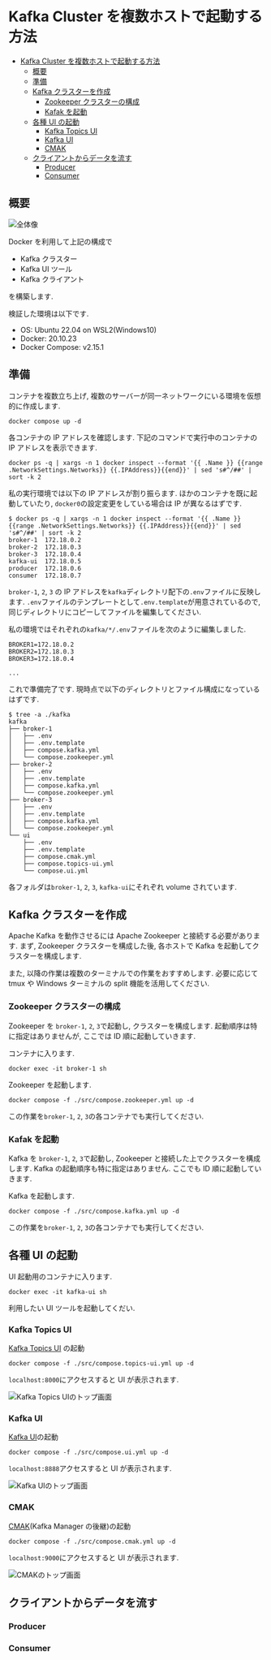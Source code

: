 # Kafka Cluster を複数ホストで起動する方法

- [Kafka Cluster を複数ホストで起動する方法](#kafka-cluster-を複数ホストで起動する方法)
  - [概要](#概要)
  - [準備](#準備)
  - [Kafka クラスターを作成](#kafka-クラスターを作成)
    - [Zookeeper クラスターの構成](#zookeeper-クラスターの構成)
    - [Kafak を起動](#kafak-を起動)
  - [各種 UI の起動](#各種-ui-の起動)
    - [Kafka Topics UI](#kafka-topics-ui)
    - [Kafka UI](#kafka-ui)
    - [CMAK](#cmak)
  - [クライアントからデータを流す](#クライアントからデータを流す)
    - [Producer](#producer)
    - [Consumer](#consumer)

## 概要

![全体像](./blob/overall.dio.png)

Docker を利用して上記の構成で

- Kafka クラスター
- Kafka UI ツール
- Kafka クライアント

を構築します.

検証した環境は以下です.

- OS: Ubuntu 22.04 on WSL2(Windows10)
- Docker: 20.10.23
- Docker Compose: v2.15.1

## 準備

コンテナを複数立ち上げ, 複数のサーバーが同一ネットワークにいる環境を仮想的に作成します.

```shell
docker compose up -d
```

各コンテナの IP アドレスを確認します.
下記のコマンドで実行中のコンテナの IP アドレスを表示できます.

```shell
docker ps -q | xargs -n 1 docker inspect --format '{{ .Name }} {{range .NetworkSettings.Networks}} {{.IPAddress}}{{end}}' | sed 's#^/##' | sort -k 2
```

私の実行環境では以下の IP アドレスが割り振らます.
ほかのコンテナを既に起動していたり, `docker0`の設定変更をしている場合は IP が異なるはずです.

```shell
$ docker ps -q | xargs -n 1 docker inspect --format '{{ .Name }} {{range .NetworkSettings.Networks}} {{.IPAddress}}{{end}}' | sed 's#^/##' | sort -k 2
broker-1  172.18.0.2
broker-2  172.18.0.3
broker-3  172.18.0.4
kafka-ui  172.18.0.5
producer  172.18.0.6
consumer  172.18.0.7
```

`broker-1`, `2`, `3` の IP アドレスを`kafka`ディレクトリ配下の`.env`ファイルに反映します.
`.env`ファイルのテンプレートとして`.env.template`が用意されているので, 同じディレクトリにコピーしてファイルを編集してください.

私の環境ではそれぞれの`kafka/*/.env`ファイルを次のように編集しました.

```env
BROKER1=172.18.0.2
BROKER2=172.18.0.3
BROKER3=172.18.0.4

...
```

これで準備完了です.
現時点で以下のディレクトリとファイル構成になっているはずです.

```shell
$ tree -a ./kafka
kafka
├── broker-1
│   ├── .env
│   ├── .env.template
│   ├── compose.kafka.yml
│   └── compose.zookeeper.yml
├── broker-2
│   ├── .env
│   ├── .env.template
│   ├── compose.kafka.yml
│   └── compose.zookeeper.yml
├── broker-3
│   ├── .env
│   ├── .env.template
│   ├── compose.kafka.yml
│   └── compose.zookeeper.yml
└── ui
    ├── .env
    ├── .env.template
    ├── compose.cmak.yml
    ├── compose.topics-ui.yml
    └── compose.ui.yml
```

各フォルダは`broker-1`, `2`, `3`, `kafka-ui`にそれぞれ volume されています.

## Kafka クラスターを作成

Apache Kafka を動作させるには Apache Zookeeper と接続する必要があります.
まず, Zookeeper クラスターを構成した後, 各ホストで Kafka を起動してクラスターを構成します.

また, 以降の作業は複数のターミナルでの作業をおすすめします.
必要に応じて tmux や Windows ターミナルの split 機能を活用してください.

### Zookeeper クラスターの構成

Zookeeper を `broker-1`, `2`, `3`で起動し, クラスターを構成します.
起動順序は特に指定はありませんが, ここでは ID 順に起動していきます.

コンテナに入ります.

```shell
docker exec -it broker-1 sh
```

Zookeeper を起動します.

```shell
docker compose -f ./src/compose.zookeeper.yml up -d
```

この作業を`broker-1`, `2`, `3`の各コンテナでも実行してください.

### Kafak を起動

Kafka を `broker-1`, `2`, `3`で起動し, Zookeeper と接続した上でクラスターを構成します.
Kafka の起動順序も特に指定はありません.
ここでも ID 順に起動していきます.

Kafka を起動します.

```shell
docker compose -f ./src/compose.kafka.yml up -d
```

この作業を`broker-1`, `2`, `3`の各コンテナでも実行してください.

## 各種 UI の起動

UI 起動用のコンテナに入ります.

```shell
docker exec -it kafka-ui sh
```

利用したい UI ツールを起動してくだい.

### Kafka Topics UI

[Kafka Topics UI](https://github.com/lensesio/kafka-topics-ui) の起動

```shell
docker compose -f ./src/compose.topics-ui.yml up -d
```

`localhost:8000`にアクセスすると UI が表示されます.

![Kafka Topics UIのトップ画面](./blob/kafka-topics-ui.png)

### Kafka UI

[Kafka UI](https://github.com/provectus/kafka-ui)の起動

```shell
docker compose -f ./src/compose.ui.yml up -d
```

`localhost:8888`アクセスすると UI が表示されます.

![Kafka UIのトップ画面](./blob/kafka-ui.png)

### CMAK

[CMAK](https://github.com/yahoo/CMAK)(Kafka Manager の後継)の起動

```shell
docker compose -f ./src/compose.cmak.yml up -d
```

`localhost:9000`にアクセスすると UI が表示されます.

![CMAKのトップ画面](./blob/cmak.png)

## クライアントからデータを流す

### Producer

### Consumer
